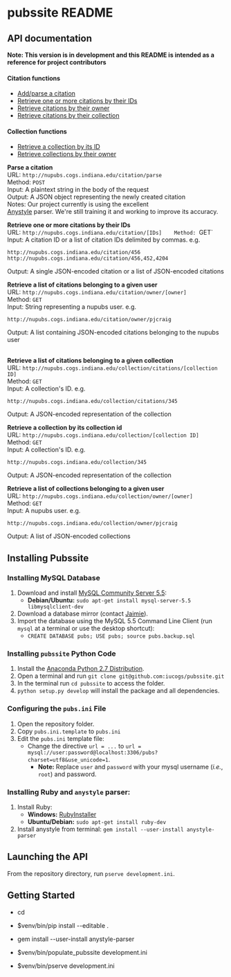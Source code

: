 pubssite README
==================

## API documentation

**Note: This version is in development and this README is intended as a
reference for project contributors**

#### Citation functions

* [Add/parse a citation](#citation_parse)
* [Retrieve one or more citations by their IDs](#citation_by_id)
* [Retrieve citations by their owner](#citation_by_owner)
* [Retrieve citations by their collection](#citation_by_collection)

#### Collection functions
   
* [Retrieve a collection by its ID](#collection_by_id)
* [Retrieve collections by their owner](#collection_by_owner)

<a name="citation_parse"></a>
**Parse a citation**   
URL: `http://nupubs.cogs.indiana.edu/citation/parse`   
Method: `POST`   
Input: A plaintext string in the body of the request   
Output: A JSON object representing the newly created citation   
Notes: Our project currently is using the excellent   
[Anystyle](http://anystyle.io) parser. We're still training it and working to
improve its accuracy.
   
<a name="citation_by_id"></a>
**Retrieve one or more citations by their IDs**   
URL: `http://nupubs.cogs.indiana.edu/citation/[IDs]   
Method: `GET`   
Input: A citation ID or a list of citation IDs delimited by commas. e.g.   
   
`http://nupubs.cogs.indiana.edu/citation/456`   
`http://nupubs.cogs.indiana.edu/citation/456,452,4204`   
   
Output: A single JSON-encoded citation or a list of JSON-encoded citations   
   
<a name="citation_by_owner"></a>
**Retrieve a list of citations belonging to a given user**   
URL: `http://nupubs.cogs.indiana.edu/citation/owner/[owner]`   
Method: `GET`   
Input: String representing a nupubs user. e.g.   
   
`http://nupubs.cogs.indiana.edu/citation/owner/pjcraig`   
   
Output: A list containing JSON-encoded citations belonging to the nupubs user   
   
<a name="citation_by_collection"></a>   
**Retrieve a list of citations belonging to a given collection**   
URL: `http://nupubs.cogs.indiana.edu/collection/citations/[collection ID]`   
Method: `GET`   
Input: A collection's ID. e.g.   
   
`http://nupubs.cogs.indiana.edu/collection/citations/345`   
   
Output: A JSON-encoded representation of the collection   
   
<a name="collection_by_id"></a>
**Retrieve a collection by its collection id**   
URL: `http://nupubs.cogs.indiana.edu/collection/[collection ID]`   
Method: `GET`   
Input: A collection's ID. e.g.   
   
`http://nupubs.cogs.indiana.edu/collection/345`   
   
Output: A JSON-encoded representation of the collection   
   
<a name="collection_by_owner"></a>
**Retrieve a list of collections belonging to a given user**   
URL: `http://nupubs.cogs.indiana.edu/collection/owner/[owner]`   
Method: `GET`   
Input: A nupubs user. e.g.
   
`http://nupubs.cogs.indiana.edu/collection/owner/pjcraig`   
   
Output: A list of JSON-encoded collections   


## Installing Pubssite

### Installing MySQL Database
1.  Download and install [MySQL Community Server 5.5](https://dev.mysql.com/downloads/mysql/5.5.html):
    - **Debian/Ubuntu:** `sudo apt-get install mysql-server-5.5 libmysqlclient-dev` 
2.  Download a database mirror (contact [Jaimie](mailto:jammurdo@indiana.edu)).
3.  Import the database using the MySQL 5.5 Command Line Client (run `mysql` at a terminal or use the desktop shortcut):
    - `CREATE DATABASE pubs; USE pubs; source pubs.backup.sql`

### Installing `pubssite` Python Code
1.  Install the [Anaconda Python 2.7 Distribution](http://continuum.io/downloads).
2.  Open a terminal and run `git clone git@github.com:iucogs/pubssite.git`
3.  In the terminal run `cd pubssite` to access the folder.
4.  `python setup.py develop` will install the package and all dependencies.

### Configuring the `pubs.ini` File
1.  Open the repository folder.
2.  Copy `pubs.ini.template` to `pubs.ini`
3.  Edit the `pubs.ini` template file:
    -  Change the directive `url = ...` to `url = mysql://user:password@localhost:3306/pubs?charset=utf8&use_unicode=1`.
        -  **Note:** Replace `user` and `password` with your mysql username (*i.e.*, `root`) and password.

### Installing Ruby and `anystyle` parser:
1.  Install Ruby:
    -  **Windows:** [RubyInstaller](http://rubyinstaller.org/downloads/)
    -  **Ubuntu/Debian:** `sudo apt-get install ruby-dev`
2.  Install anystyle from terminal: `gem install --user-install anystyle-parser`

## Launching the API
From the repository directory, run `pserve development.ini`.


Getting Started
---------------

- cd <directory containing this file>

- $venv/bin/pip install --editable .

- gem install --user-install anystyle-parser

- $venv/bin/populate_pubssite development.ini

- $venv/bin/pserve development.ini


